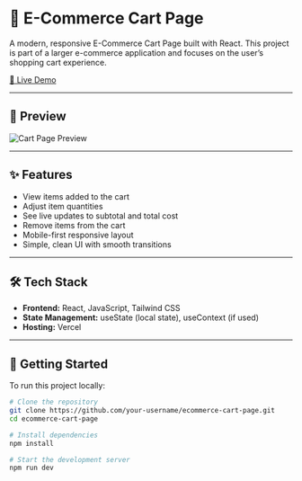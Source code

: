 # 🛒 E-Commerce Cart Page

A modern, responsive E-Commerce Cart Page built with React. This project is part of a larger e-commerce application and focuses on the user’s shopping cart experience.

[🔗 Live Demo](https://e-commerce-one-lyart-97.vercel.app/Cartpage)

---

## 📸 Preview

![Cart Page Preview](https://e-commerce-one-lyart-97.vercel.app/Cartpage/preview.jpg) <!-- Replace with an actual screenshot if available -->

---

## ✨ Features

- View items added to the cart
- Adjust item quantities
- See live updates to subtotal and total cost
- Remove items from the cart
- Mobile-first responsive layout
- Simple, clean UI with smooth transitions

---

## 🛠️ Tech Stack

- **Frontend:** React, JavaScript, Tailwind CSS
- **State Management:** useState (local state), useContext (if used)
- **Hosting:** Vercel

---

## 🚀 Getting Started

To run this project locally:

```bash
# Clone the repository
git clone https://github.com/your-username/ecommerce-cart-page.git
cd ecommerce-cart-page

# Install dependencies
npm install

# Start the development server
npm run dev
